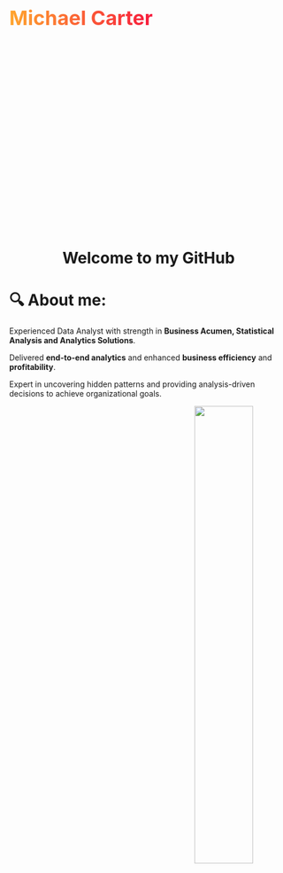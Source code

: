 <div style="width: 100%; height: 20%; display: flex; align-items:center; gap: 10px">
  <h1 style="font-size: 36px;
  background-image: linear-gradient(to right, rgb(255, 166, 46), rgb(247, 27, 61));
  background-size: 100%;
  background-repeat: repeat;
  -webkit-background-clip: text;
  -webkit-text-fill-color: transparent; 
  -moz-background-clip: text;
  -moz-text-fill-color: transparent;">
  Michael Carter</h1>
</div>


<h1 align="center">
  Welcome to my GitHub 
</h1>

<div align="center">
  <!-- Removed the image -->
</div>

<h1>
🔍 About me:
</h1>

<p>
Experienced Data Analyst with strength in <strong>Business Acumen, Statistical Analysis and Analytics Solutions</strong>. 
</p>

<p>Delivered <strong>end-to-end analytics</strong> and enhanced <strong>business efficiency</strong> and <strong>profitability</strong>. 
</p>

<p>
Expert in uncovering hidden patterns and providing analysis-driven decisions to achieve organizational goals.
</p>



<div align="center">
  <img src="https://media.giphy.com/media/XGDJ1ExcBfvzYdBGbi/giphy.gif" align="right" style="width: 46%" />
</div>  

<br/>  


<br/>  


